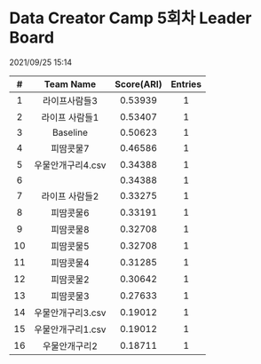 # Data Creator Camp 5회차 Leader Board
2021/09/25 15:14

|#|Team Name|Score(ARI)|Entries|  
|:---:|:---:|:---:|:---:|  
|1|라이프사람들3|0.53939|1|  
|2|라이프 사람들1|0.53407|1|  
|3|Baseline|0.50623|1|  
|4|피땀콧물7|0.46586|1|  
|5|우물안개구리4.csv|0.34388|1|  
|6||0.34388|1|  
|7|라이프 사람들2|0.33275|1|  
|8|피땀콧물6|0.33191|1|  
|9|피땀콧물8|0.32708|1|  
|10|피땀콧물5|0.32708|1|  
|11|피땀콧물4|0.31285|1|  
|12|피땀콧물2|0.30642|1|  
|13|피땀콧물3|0.27633|1|  
|14|우물안개구리3.csv|0.19012|1|  
|15|우물안개구리1.csv|0.19012|1|  
|16|우물안개구리2|0.18711|1|  
